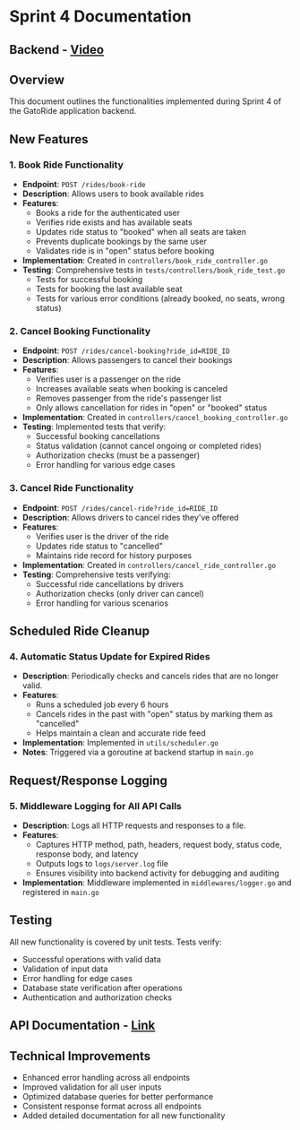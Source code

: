 # Sprint 4 Documentation

## Backend - [Video](https://drive.google.com/drive/folders/1S9oR-HDTs1S1axb-hkbNk7i6dp3oF7mh?usp=drive_link)

## Overview
This document outlines the functionalities implemented during Sprint 4 of the GatoRide application backend.

## New Features

### 1. Book Ride Functionality
- **Endpoint**: `POST /rides/book-ride`
- **Description**: Allows users to book available rides
- **Features**:
  - Books a ride for the authenticated user
  - Verifies ride exists and has available seats
  - Updates ride status to "booked" when all seats are taken
  - Prevents duplicate bookings by the same user
  - Validates ride is in "open" status before booking
- **Implementation**: Created in `controllers/book_ride_controller.go`
- **Testing**: Comprehensive tests in `tests/controllers/book_ride_test.go`
  - Tests for successful booking
  - Tests for booking the last available seat
  - Tests for various error conditions (already booked, no seats, wrong status)

### 2. Cancel Booking Functionality
- **Endpoint**: `POST /rides/cancel-booking?ride_id=RIDE_ID`
- **Description**: Allows passengers to cancel their bookings
- **Features**:
  - Verifies user is a passenger on the ride
  - Increases available seats when booking is canceled
  - Removes passenger from the ride's passenger list
  - Only allows cancellation for rides in "open" or "booked" status
- **Implementation**: Created in `controllers/cancel_booking_controller.go`
- **Testing**: Implemented tests that verify:
  - Successful booking cancellations
  - Status validation (cannot cancel ongoing or completed rides)
  - Authorization checks (must be a passenger)
  - Error handling for various edge cases

### 3. Cancel Ride Functionality
- **Endpoint**: `POST /rides/cancel-ride?ride_id=RIDE_ID`
- **Description**: Allows drivers to cancel rides they've offered
- **Features**:
  - Verifies user is the driver of the ride
  - Updates ride status to "cancelled"
  - Maintains ride record for history purposes
- **Implementation**: Created in `controllers/cancel_ride_controller.go`
- **Testing**: Comprehensive tests verifying:
  - Successful ride cancellations by drivers
  - Authorization checks (only driver can cancel)
  - Error handling for various scenarios


## Scheduled Ride Cleanup

### 4. Automatic Status Update for Expired Rides
- **Description**: Periodically checks and cancels rides that are no longer valid.
- **Features**:
  - Runs a scheduled job every 6 hours
  - Cancels rides in the past with "open" status by marking them as "cancelled"
  - Helps maintain a clean and accurate ride feed
- **Implementation**: Implemented in `utils/scheduler.go`
- **Notes**: Triggered via a goroutine at backend startup in `main.go`

## Request/Response Logging

### 5. Middleware Logging for All API Calls
- **Description**: Logs all HTTP requests and responses to a file.
- **Features**:
  - Captures HTTP method, path, headers, request body, status code, response body, and latency
  - Outputs logs to `logs/server.log` file
  - Ensures visibility into backend activity for debugging and auditing
- **Implementation**: Middleware implemented in `middlewares/logger.go` and registered in `main.go`


## Testing

All new functionality is covered by unit tests. Tests verify:

- Successful operations with valid data
- Validation of input data
- Error handling for edge cases
- Database state verification after operations
- Authentication and authorization checks

## API Documentation - [Link](https://drive.google.com/drive/folders/1S9oR-HDTs1S1axb-hkbNk7i6dp3oF7mh?usp=drive_link)

## Technical Improvements
- Enhanced error handling across all endpoints
- Improved validation for all user inputs
- Optimized database queries for better performance
- Consistent response format across all endpoints
- Added detailed documentation for all new functionality